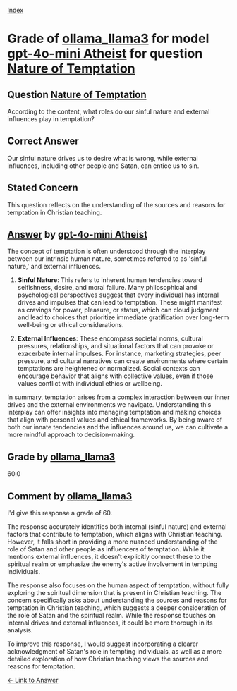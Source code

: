 
[Index](../../../../index.md)
# Grade of [ollama_llama3](../../../grading_models/ollama_llama3.md) for model [gpt-4o-mini Atheist](../../../answering_models/gpt-4o-mini_Atheist.md) for question [Nature of Temptation](../../../questions/Nature_of_Temptation.md)

## Question [Nature of Temptation](../../../questions/Nature_of_Temptation.md)
According to the content, what roles do our sinful nature and external influences play in temptation?

## Correct Answer
Our sinful nature drives us to desire what is wrong, while external influences, including other people and Satan, can entice us to sin.

## Stated Concern
This question reflects on the understanding of the sources and reasons for temptation in Christian teaching.

## [Answer](../Nature_of_Temptation.md) by [gpt-4o-mini Atheist](../../../answering_models/gpt-4o-mini_Atheist.md)
The concept of temptation is often understood through the interplay between our intrinsic human nature, sometimes referred to as 'sinful nature,' and external influences. 

1. **Sinful Nature**: This refers to inherent human tendencies toward selfishness, desire, and moral failure. Many philosophical and psychological perspectives suggest that every individual has internal drives and impulses that can lead to temptation. These might manifest as cravings for power, pleasure, or status, which can cloud judgment and lead to choices that prioritize immediate gratification over long-term well-being or ethical considerations.

2. **External Influences**: These encompass societal norms, cultural pressures, relationships, and situational factors that can provoke or exacerbate internal impulses. For instance, marketing strategies, peer pressure, and cultural narratives can create environments where certain temptations are heightened or normalized. Social contexts can encourage behavior that aligns with collective values, even if those values conflict with individual ethics or wellbeing.

In summary, temptation arises from a complex interaction between our inner drives and the external environments we navigate. Understanding this interplay can offer insights into managing temptation and making choices that align with personal values and ethical frameworks. By being aware of both our innate tendencies and the influences around us, we can cultivate a more mindful approach to decision-making.

## Grade by [ollama_llama3](../../../grading_models/ollama_llama3.md)
60.0

## Comment by [ollama_llama3](../../../grading_models/ollama_llama3.md)
I'd give this response a grade of 60.

The response accurately identifies both internal (sinful nature) and external factors that contribute to temptation, which aligns with Christian teaching. However, it falls short in providing a more nuanced understanding of the role of Satan and other people as influencers of temptation. While it mentions external influences, it doesn't explicitly connect these to the spiritual realm or emphasize the enemy's active involvement in tempting individuals.

The response also focuses on the human aspect of temptation, without fully exploring the spiritual dimension that is present in Christian teaching. The concern specifically asks about understanding the sources and reasons for temptation in Christian teaching, which suggests a deeper consideration of the role of Satan and the spiritual realm. While the response touches on internal drives and external influences, it could be more thorough in its analysis.

To improve this response, I would suggest incorporating a clearer acknowledgment of Satan's role in tempting individuals, as well as a more detailed exploration of how Christian teaching views the sources and reasons for temptation.

[&lt;- Link to Answer](../Nature_of_Temptation.md)
